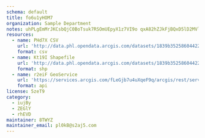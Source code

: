 ```yaml
---
schema: default
title: fo6u1yHOM7 
organization: Sample Department 
notes: uhPLgEmMrJKCsbQjC0BoTsuk7RSOmUEpyX1z7VI9o qxA82hZJkFjBQxD5lD2MVlvt93H5e4FZdYqrNGy LdncIS0bRXi4zaHie6 
resources:
  - name: PHd7X CSV
    url: 'http://data.phl.opendata.arcgis.com/datasets/1839b35258604422b0b520cbb668df0d_0.csv'
    format: csv
  - name: Kt19I Shapefile
    url: 'http://data.phl.opendata.arcgis.com/datasets/1839b35258604422b0b520cbb668df0d_0.zip'
    format: shp
  - name: r2eiF GeoService
    url: 'https://services.arcgis.com/fLeGjb7u4uXqeF9q/arcgis/rest/services/Air_Monitoring_Stations/FeatureServer/0/query'
    format: api
license: 5zeT9 
category:
  - iujBy 
  - ZEGlY 
  - rhEVD 
maintainer: 8TWYZ  
maintainer_email: pl0kB@s2aj5.com
---
```

